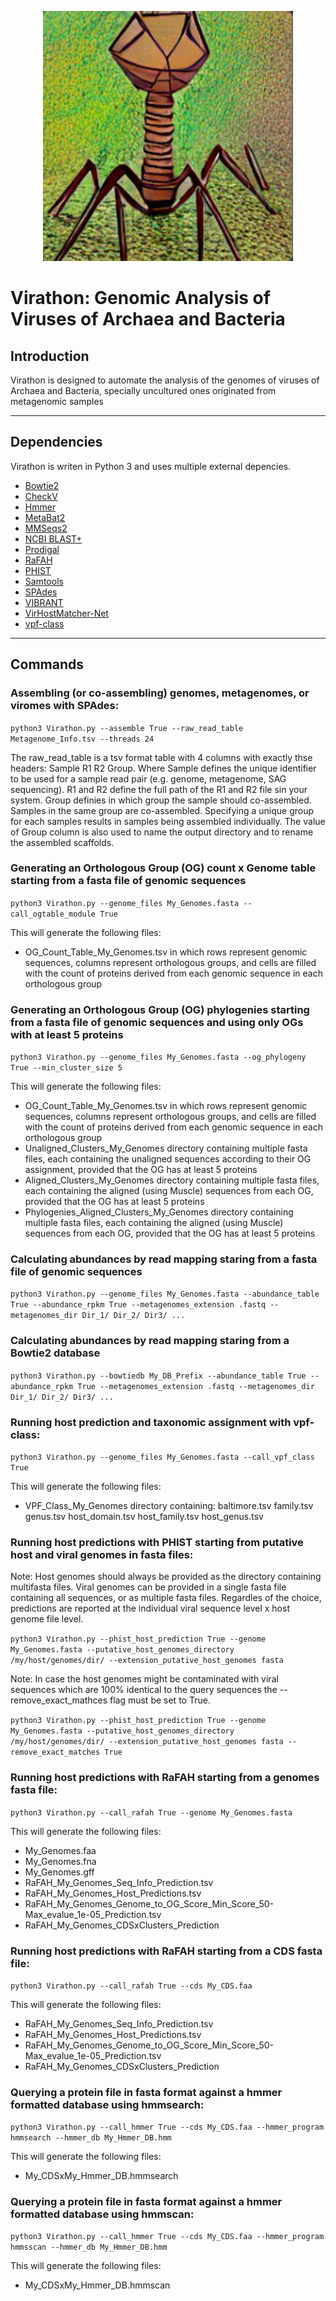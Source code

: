 <p align="center">
  <img src="https://github.com/felipehcoutinho/virathon/blob/main/Virathon_Logo_by_Craiyon.png" width="400" height="400" alt="Virathon logo generated with Craiyon"/>
</p>

# Virathon: Genomic Analysis of Viruses of Archaea and Bacteria

## Introduction

Virathon is designed to automate the analysis of the genomes of viruses of Archaea and Bacteria, specially uncultured ones originated from metagenomic samples

***

## Dependencies
Virathon is writen in Python 3 and uses multiple external depencies.

- [Bowtie2](https://sourceforge.net/projects/bowtie-bio/files/bowtie2/2.4.2/)
- [CheckV](https://bitbucket.org/berkeleylab/checkv/src/master/)
- [Hmmer](https://github.com/EddyRivasLab/hmmer)
- [MetaBat2](https://bitbucket.org/berkeleylab/metabat/src/master/)
- [MMSeqs2](https://github.com/soedinglab/MMseqs2)
- [NCBI BLAST+](https://blast.ncbi.nlm.nih.gov/Blast.cgi?PAGE_TYPE=BlastDocs&DOC_TYPE=Download)
- [Prodigal](https://github.com/hyattpd/Prodigal)
- [RaFAH](https://sourceforge.net/projects/rafah/)
- [PHIST](https://github.com/refresh-bio/PHIST)
- [Samtools](http://www.htslib.org/)
- [SPAdes](https://github.com/ablab/spades)
- [VIBRANT](https://github.com/AnantharamanLab/VIBRANT)
- [VirHostMatcher-Net](https://github.com/WeiliWw/VirHostMatcher-Net)
- [vpf-class](https://github.com/biocom-uib/vpf-tools)

***

## Commands

### Assembling (or co-assembling) genomes, metagenomes, or viromes with SPAdes:
`python3 Virathon.py --assemble True --raw_read_table Metagenome_Info.tsv --threads 24`

The raw_read_table is a tsv format table with 4 columns with exactly thse headers: Sample R1 R2 Group. Where Sample defines the unique identifier to be used for a sample read pair (e.g. genome, metagenome, SAG sequencing). R1 and R2 define the full path of the R1 and R2 file sin your system. Group definies in which group the sample should co-assembled. Samples in the same group are co-assembled. Specifying a unique group for each samples results in samples being assembled individually. The value of Group column is also used to name the output directory and to rename the assembled scaffolds. 

###	Generating an Orthologous Group (OG) count x Genome table starting from a fasta file of genomic sequences
`python3 Virathon.py --genome_files My_Genomes.fasta --call_ogtable_module True`

This will generate the following files:
-  OG_Count_Table_My_Genomes.tsv in which rows represent genomic sequences, columns represent orthologous groups, and cells are filled with the count of proteins derived from each genomic sequence in each orthologous group

###	Generating an Orthologous Group (OG) phylogenies starting from a fasta file of genomic sequences and using only OGs with at least 5 proteins
`python3 Virathon.py --genome_files My_Genomes.fasta --og_phylogeny True --min_cluster_size 5`

This will generate the following files:
-  OG_Count_Table_My_Genomes.tsv in which rows represent genomic sequences, columns represent orthologous groups, and cells are filled with the count of proteins derived from each genomic sequence in each orthologous group
-  Unaligned_Clusters_My_Genomes directory containing multiple fasta files, each containing the unaligned sequences according to their OG assignment, provided that the OG has at least 5 proteins
-  Aligned_Clusters_My_Genomes directory containing multiple fasta files, each containing the aligned (using Muscle) sequences from each OG, provided that the OG has at least 5 proteins
-  Phylogenies_Aligned_Clusters_My_Genomes directory containing multiple fasta files, each containing the aligned (using Muscle) sequences from each OG, provided that the OG has at least 5 proteins 

### Calculating abundances by read mapping staring from a fasta file of genomic sequences
`python3 Virathon.py --genome_files My_Genomes.fasta --abundance_table True --abundance_rpkm True --metagenomes_extension .fastq --metagenomes_dir Dir_1/ Dir_2/ Dir3/ ...`

### Calculating abundances by read mapping staring from a Bowtie2 database
`python3 Virathon.py --bowtiedb My_DB_Prefix --abundance_table True --abundance_rpkm True --metagenomes_extension .fastq --metagenomes_dir Dir_1/ Dir_2/ Dir3/ ...`

### Running host prediction and taxonomic assignment with vpf-class:
`python3 Virathon.py --genome_files My_Genomes.fasta --call_vpf_class True`

This will generate the following files:
-  VPF_Class_My_Genomes directory containing: baltimore.tsv  family.tsv  genus.tsv  host_domain.tsv  host_family.tsv  host_genus.tsv

### Running host predictions with PHIST starting from putative host and viral genomes in fasta files:
Note: Host genomes should always be provided as the directory containing multifasta files. Viral genomes can be provided in a single fasta file containing all sequences, or as multiple fasta files. Regardles of the choice, predictions are reported at the individual viral sequence level x host genome file level.

`python3 Virathon.py --phist_host_prediction True --genome My_Genomes.fasta --putative_host_genomes_directory /my/host/genomes/dir/ --extension_putative_host_genomes fasta`

Note: In case the host genomes might be contaminated with viral sequences which are 100% identical to the query sequences the --remove_exact_mathces flag must be set to True.

`python3 Virathon.py --phist_host_prediction True --genome My_Genomes.fasta --putative_host_genomes_directory /my/host/genomes/dir/ --extension_putative_host_genomes fasta --remove_exact_matches True`

### Running host predictions with RaFAH starting from a genomes fasta file:
`python3 Virathon.py --call_rafah True --genome My_Genomes.fasta`

This will generate the following files:
- My_Genomes.faa
- My_Genomes.fna
- My_Genomes.gff
- RaFAH_My_Genomes_Seq_Info_Prediction.tsv
- RaFAH_My_Genomes_Host_Predictions.tsv
- RaFAH_My_Genomes_Genome_to_OG_Score_Min_Score_50-Max_evalue_1e-05_Prediction.tsv
- RaFAH_My_Genomes_CDSxClusters_Prediction

### Running host predictions with RaFAH starting from a CDS fasta file:
`python3 Virathon.py --call_rafah True --cds My_CDS.faa`

This will generate the following files:
- RaFAH_My_Genomes_Seq_Info_Prediction.tsv
- RaFAH_My_Genomes_Host_Predictions.tsv
- RaFAH_My_Genomes_Genome_to_OG_Score_Min_Score_50-Max_evalue_1e-05_Prediction.tsv
- RaFAH_My_Genomes_CDSxClusters_Prediction

### Querying a protein file in fasta format against a hmmer formatted database using hmmsearch:
`python3 Virathon.py --call_hmmer True --cds My_CDS.faa --hmmer_program hmmsearch --hmmer_db My_Hmmer_DB.hmm`

This will generate the following files:
- My_CDSxMy_Hmmer_DB.hmmsearch

### Querying a protein file in fasta format against a hmmer formatted database using hmmscan:
`python3 Virathon.py --call_hmmer True --cds My_CDS.faa --hmmer_program hmmsscan --hmmer_db My_Hmmer_DB.hmm`

This will generate the following files:
- My_CDSxMy_Hmmer_DB.hmmscan
